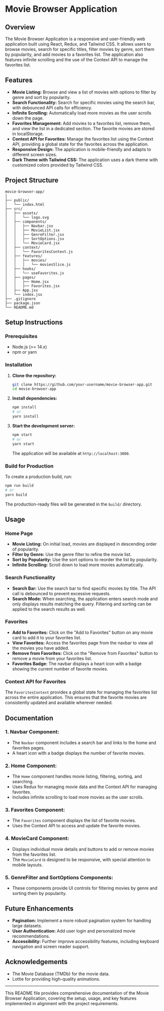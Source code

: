 # Movie Browser Application

## Overview

The Movie Browser Application is a responsive and user-friendly web application built using React, Redux, and Tailwind CSS. It allows users to browse movies, search for specific titles, filter movies by genre, sort them by popularity, and add movies to a favorites list. The application also features infinite scrolling and the use of the Context API to manage the favorites list.

## Features

- **Movie Listing:** Browse and view a list of movies with options to filter by genre and sort by popularity.
- **Search Functionality:** Search for specific movies using the search bar, with debounced API calls for efficiency.
- **Infinite Scrolling:** Automatically load more movies as the user scrolls down the page.
- **Favorites Management:** Add movies to a favorites list, remove them, and view the list in a dedicated section. The favorite movies are stored in localStorage.
- **Context API for Favorites:** Manage the favorites list using the Context API, providing a global state for the favorites across the application.
- **Responsive Design:** The application is mobile-friendly and adapts to different screen sizes.
- **Dark Theme with Tailwind CSS:** The application uses a dark theme with customized colors provided by Tailwind CSS.

## Project Structure

```plaintext
movie-browser-app/
│
├── public/
│   └── index.html
├── src/
│   ├── assets/
│   │   └── logo.svg
│   ├── components/
│   │   ├── Navbar.jsx
│   │   ├── MovieList.jsx
│   │   ├── GenreFilter.jsx
│   │   ├── SortOptions.jsx
│   │   └── MovieCard.jsx
│   ├── context/
│   │   └── FavoritesContext.js
│   ├── features/
│   │   ├── movies/
│   │   │   └── moviesSlice.js
│   ├── hooks/
│   │   └── useFavorites.js
│   ├── pages/
│   │   ├── Home.jsx
│   │   ├── Favorites.jsx
│   ├── App.jsx
│   └── index.jsx
├── .gitignore
├── package.json
└── README.md
```

## Setup Instructions

### Prerequisites

- Node.js (>= 14.x)
- npm or yarn

### Installation

1. **Clone the repository:**

   ```bash
   git clone https://github.com/your-username/movie-browser-app.git
   cd movie-browser-app
   ```

2. **Install dependencies:**

   ```bash
   npm install
   # or
   yarn install
   ```

3. **Start the development server:**

   ```bash
   npm start
   # or
   yarn start
   ```

   The application will be available at `http://localhost:3000`.

### Build for Production

To create a production build, run:

```bash
npm run build
# or
yarn build
```

The production-ready files will be generated in the `build/` directory.

## Usage

### Home Page

- **Movie Listing:** On initial load, movies are displayed in descending order of popularity.
- **Filter by Genre:** Use the genre filter to refine the movie list.
- **Sort by Popularity:** Use the sort options to reorder the list by popularity.
- **Infinite Scrolling:** Scroll down to load more movies automatically.

### Search Functionality

- **Search Bar:** Use the search bar to find specific movies by title. The API call is debounced to prevent excessive requests.
- **Search Mode:** When searching, the application enters search mode and only displays results matching the query. Filtering and sorting can be applied to the search results as well.

### Favorites

- **Add to Favorites:** Click on the "Add to Favorites" button on any movie card to add it to your favorites list.
- **View Favorites:** Access the favorites page from the navbar to view all the movies you have added.
- **Remove from Favorites:** Click on the "Remove from Favorites" button to remove a movie from your favorites list.
- **Favorites Badge:** The navbar displays a heart icon with a badge showing the current number of favorite movies.

### Context API for Favorites

The `FavoritesContext` provides a global state for managing the favorites list across the entire application. This ensures that the favorite movies are consistently updated and available wherever needed.

## Documentation

### 1. **Navbar Component:**

   - The `Navbar` component includes a search bar and links to the home and favorites pages.
   - A heart icon with a badge displays the number of favorite movies.

### 2. **Home Component:**

   - The `Home` component handles movie listing, filtering, sorting, and searching.
   - Uses Redux for managing movie data and the Context API for managing favorites.
   - Includes infinite scrolling to load more movies as the user scrolls.

### 3. **Favorites Component:**

   - The `Favorites` component displays the list of favorite movies.
   - Uses the Context API to access and update the favorite movies.

### 4. **MovieCard Component:**

   - Displays individual movie details and buttons to add or remove movies from the favorites list.
   - The `MovieCard` is designed to be responsive, with special attention to mobile layouts.

### 5. **GenreFilter and SortOptions Components:**

   - These components provide UI controls for filtering movies by genre and sorting them by popularity.

## Future Enhancements

- **Pagination:** Implement a more robust pagination system for handling large datasets.
- **User Authentication:** Add user login and personalized movie recommendations.
- **Accessibility:** Further improve accessibility features, including keyboard navigation and screen reader support.

## Acknowledgements

- The Movie Database (TMDb) for the movie data.
- Lottie for providing high-quality animations.

---

This README file provides comprehensive documentation of the Movie Browser Application, covering the setup, usage, and key features implemented in alignment with the project requirements.
